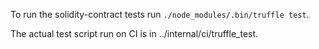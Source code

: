 To run the solidity-contract tests run `./node_modules/.bin/truffle test`.

The actual test script run on CI is in  ../internal/ci/truffle_test.
